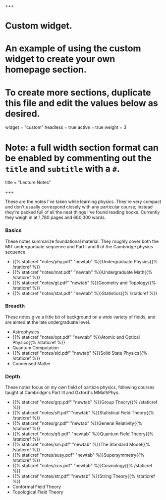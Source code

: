 +++
# Custom widget.
# An example of using the custom widget to create your own homepage section.
# To create more sections, duplicate this file and edit the values below as desired.
widget = "custom"
headless = true
active = true
weight = 3

# Note: a full width section format can be enabled by commenting out the `title` and `subtitle` with a `#`.
title = "Lecture Notes"

+++

These are the notes I've taken while learning physics. They're very compact and don't usually correspond closely with any particular course; instead they're packed full of all the neat things I've found reading books. Currently they weigh in at 1,780 pages and 660,000 words. 

### Basics

These notes summarize foundational material. They roughly cover both the MIT undergraduate sequence and Part I and II of the Cambridge physics sequence. 

- {{% staticref "notes/phy.pdf" "newtab" %}}Undergraduate Physics{{% /staticref %}}
- {{% staticref "notes/mat.pdf" "newtab" %}}Undergraduate Math{{% /staticref %}}
- {{% staticref "notes/gt.pdf" "newtab" %}}Geometry and Topology{{% /staticref %}}
- {{% staticref "notes/stat.pdf" "newtab" %}}Statistics{{% /staticref %}} 

### Breadth

These notes give a little bit of background on a wide variety of fields, and are aimed at the late undergraduate level.

- Astrophysics
- {{% staticref "notes/opt.pdf" "newtab" %}}Atomic and Optical Physics{{% /staticref %}} 
- Quantum Computation
- {{% staticref "notes/sld.pdf" "newtab" %}}Solid State Physics{{% /staticref %}}
- Condensed Matter

### Depth

These notes focus on my own field of particle physics, following courses taught at Cambridge's Part III and Oxford's MMathPhys.

- {{% staticref "notes/grp.pdf" "newtab" %}}Group Theory{{% /staticref %}} 
- {{% staticref "notes/sft.pdf" "newtab" %}}Statistical Field Theory{{% /staticref %}}
- {{% staticref "notes/gr.pdf" "newtab" %}}General Relativity{{% /staticref %}}
- {{% staticref "notes/qft.pdf" "newtab" %}}Quantum Field Theory{{% /staticref %}} 
- {{% staticref "notes/sm.pdf" "newtab" %}}The Standard Model{{% /staticref %}}
- {{% staticref "notes/susy.pdf" "newtab" %}}Supersymmetry{{% /staticref %}}
- {{% staticref "notes/cos.pdf" "newtab" %}}Cosmology{{% /staticref %}}
- {{% staticref "notes/str.pdf" "newtab" %}}String Theory{{% /staticref %}}
- Conformal Field Theory
- Topological Field Theory